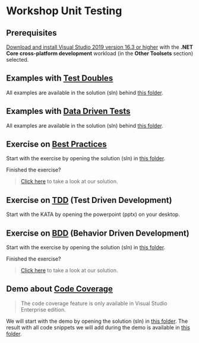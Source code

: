 # Workshop Unit Testing

## Prerequisites

[Download and install Visual Studio 2019 version 16.3 or higher](https://docs.microsoft.com/en-us/visualstudio/install/install-visual-studio?view=vs-2019) with the **.NET Core cross-platform development** workload (in the **Other Toolsets** section) selected.

## Examples with [Test Doubles](TestDoubles)

All examples are available in the solution (sln) behind [this folder](TestDoubles).

## Examples with [Data Driven Tests](DataDrivenTestExample)

All examples are available in the solution (sln) behind [this folder](DataDrivenTestExample).

## Exercise on [Best Practices](BestPractices)

Start with the exercise by opening the solution (sln) in [this folder](BestPractices/Before).

Finished the exercise?
> [Click here](BestPractices/After) to take a look at our solution.

## Exercise on [TDD](TDD) (Test Driven Development)

Start with the KATA by opening the powerpoint (pptx) on your desktop.

## Exercise on [BDD](BDD) (Behavior Driven Development)

Start with the exercise by opening the solution (sln) in [this folder](BDD/Before/Elevator).

Finished the exercise?
> [Click here](BDD/After/Elevator) to take a look at our solution.

## Demo about [Code Coverage](CodeCoverage)

> The code coverage feature is only available in Visual Studio Enterprise edition.

We will start with the demo by opening the solution (sln) in [this folder](CodeCoverage/Before).
The result with all code snippets we will add during the demo is available in [this folder](CodeCoverage/After).


